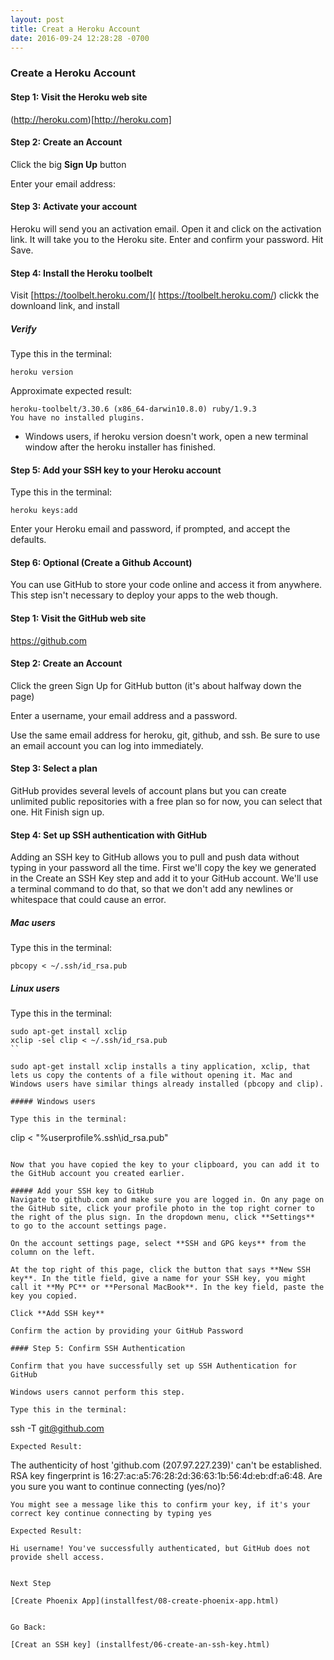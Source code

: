 ```yaml
---
layout: post
title: Creat a Heroku Account
date: 2016-09-24 12:28:28 -0700
---
```


### Create a Heroku Account

#### Step 1: Visit the Heroku web site

(http://heroku.com)[http://heroku.com]

#### Step 2: Create an Account

Click the big **Sign Up** button

Enter your email address:

#### Step 3: Activate your account

Heroku will send you an activation email. Open it and click on the activation link. It will take you to the Heroku site. Enter and confirm your password. Hit Save.

#### Step 4: Install the Heroku toolbelt

Visit [https://toolbelt.heroku.com/]( https://toolbelt.heroku.com/) clickk the downloand link, and install

##### Verify

Type this in the terminal:

```
heroku version
```

Approximate expected result:

```
heroku-toolbelt/3.30.6 (x86_64-darwin10.8.0) ruby/1.9.3
You have no installed plugins.
```

* Windows users, if heroku version doesn't work, open a new terminal window after the heroku installer has finished.

#### Step 5: Add your SSH key to your Heroku account

Type this in the terminal:

```
heroku keys:add
```

Enter your Heroku email and password, if prompted, and accept the defaults.

#### Step 6: Optional (Create a Github Account)

You can use GitHub to store your code online and access it from anywhere. This step isn't necessary to deploy your apps to the web though.

#### Step 1: Visit the GitHub web site

https://github.com

#### Step 2: Create an Account

Click the green Sign Up for GitHub button (it's about halfway down the page)

Enter a username, your email address and a password.


Use the same email address for heroku, git, github, and ssh. Be sure to use an email account you can log into immediately.

#### Step 3: Select a plan
GitHub provides several levels of account plans but you can create unlimited public repositories with a free plan so for now, you can select that one. Hit Finish sign up.

#### Step 4: Set up SSH authentication with GitHub

Adding an SSH key to GitHub allows you to pull and push data without typing in your password all the time. First we'll copy the key we generated in the Create an SSH Key step and add it to your GitHub account. We'll use a terminal command to do that, so that we don't add any newlines or whitespace that could cause an error.

##### Mac users

Type this in the terminal:

```
pbcopy < ~/.ssh/id_rsa.pub

```

##### Linux users

Type this in the terminal:

```
sudo apt-get install xclip
xclip -sel clip < ~/.ssh/id_rsa.pub
``

sudo apt-get install xclip installs a tiny application, xclip, that lets us copy the contents of a file without opening it. Mac and Windows users have similar things already installed (pbcopy and clip).

##### Windows users

Type this in the terminal:

```
clip < "%userprofile%\.ssh\id_rsa.pub"
```

Now that you have copied the key to your clipboard, you can add it to the GitHub account you created earlier.

##### Add your SSH key to GitHub
Navigate to github.com and make sure you are logged in. On any page on the GitHub site, click your profile photo in the top right corner to the right of the plus sign. In the dropdown menu, click **Settings** to go to the account settings page.

On the account settings page, select **SSH and GPG keys** from the column on the left.

At the top right of this page, click the button that says **New SSH key**. In the title field, give a name for your SSH key, you might call it **My PC** or **Personal MacBook**. In the key field, paste the key you copied.

Click **Add SSH key**

Confirm the action by providing your GitHub Password

#### Step 5: Confirm SSH Authentication

Confirm that you have successfully set up SSH Authentication for GitHub

Windows users cannot perform this step.

Type this in the terminal:

```
ssh -T git@github.com
```
Expected Result:

```
The authenticity of host 'github.com (207.97.227.239)' can't be established.
RSA key fingerprint is 16:27:ac:a5:76:28:2d:36:63:1b:56:4d:eb:df:a6:48.
Are you sure you want to continue connecting (yes/no)?
```
You might see a message like this to confirm your key, if it's your correct key continue connecting by typing yes

Expected Result:

Hi username! You've successfully authenticated, but GitHub does not
provide shell access.


Next Step

[Create Phoenix App](installfest/08-create-phoenix-app.html)


Go Back:

[Creat an SSH key] (installfest/06-create-an-ssh-key.html)

